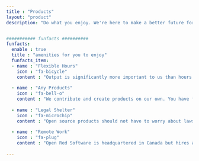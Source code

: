 ```yaml
---
title : "Products"
layout: "product"
description: "Do what you enjoy. We're here to make a better future for everyone, not just ourselves."


########### funfacts ##########
funfacts:
  enable : true
  title : "amenities for you to enjoy"
  funfacts_item:
  - name : "Flexible Hours"
    icon : "fa-bicycle"
    content : "Output is significantly more important to us than hours. Work the time you need to get done."
    
  - name : "Any Products"
    icon : "fa-bell-o"
    content : "We contribute and create products on our own. You have full direction over what you want to improve."
    
  - name : "Legal Shelter"
    icon : "fa-microchip"
    content : "Open source products should not have to worry about lawsuits, and developers should never be harassed. Open Red Software protects that."
    
  - name : "Remote Work"
    icon : "fa-plug"
    content : "Open Red Software is headquartered in Canada but hires all around the world. Feel free to apply!"
    
---
```

